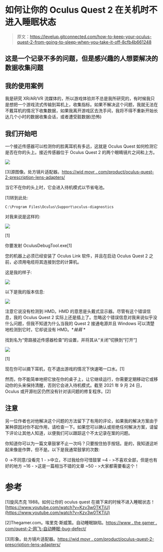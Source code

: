 # 如何让你的 Oculus Quest 2 在关机时不进入睡眠状态

> 原文：<https://levelup.gitconnected.com/how-to-keep-your-oculus-quest-2-from-going-to-sleep-when-you-take-it-off-8cfb4b661248>

## 这是一个记录不多的问题，但是感兴趣的人想要解决的数据收集问题

## 我的使用案例

我是研究 XR/AR/VR 流媒体的，所以游戏体验并不总是我所研究的，有时候我只是想把一个游戏流式传输到耳机上，收集指标。如果不解决这个问题，我就无法在不戴耳机的情况下收集数据，如果我离开游戏区去洗手间，我将不得不重新开始长达几个小时的数据收集会话，或者遭受脏数据(恐怖)

## 我们开始吧

一个接近传感器可以检测你的脸离耳机有多远，这就是 Oculus Quest 如何检测它是否在你的头上。接近传感器位于 Oculus Quest 2 的两个眼睛镜片之间和上方。

![](img/16117d822f0002964c2a25f69e97126a.png)

[3]源图像。处方镜片适配器。[https://wid movr . com/product/oculus-quest-2-prescription-lens-adapters/](https://widmovr.com/product/oculus-quest-2-prescription-lens-adapters/)

当它不在你的头上时，它会进入待机模式以节省电池。

[1]转到此处:

```
C:\Program Files\Oculus\Support\oculus-diagnostics
```

对我来说是这样的:

![](img/1bf9f0d757d99ad1ec84ad989cb6680e.png)

[1]

你要发射 OculusDebugTool.exe[1]

您的机器上必须已经安装了 Oculus Link 软件，并且在启动 Oculus Quest 2 之前，必须用电缆将其连接到您的计算机。

这是我的样子:

![](img/add3a3b1388ba42c1c8d1753cd9cca89.png)

以下是我的版本信息:

![](img/073f77e04b6a13f9c810398214a9a67c.png)

注意它说没有检测到 HMD。HMD 的意思是头戴式显示器。尽管有这个错误信息，我的 Oculus Quest 2 实际上还是插上了。忽略这个错误信息对我来说似乎没什么问题，但我不知道为什么当我的 Quest 2 接通电源并且 Windows 可以清楚地检测到它时，它却说没有 HMD。**耸肩* *

找到名为“旁路接近传感器检查”的设置，并将其从“关闭”切换到“打开”[1](屏幕下方)

![](img/8946ec8d05d8f7c812087562864d1528.png)

[1]

现在你可以摘下耳机，在不退出游戏的情况下快速喝一口水。[1]

然而，你不能简单地把它放在你的桌子上，让它继续运行，你需要定期移动它或移动你的头来保持清醒，否则它会进入待机模式。截至 2021 年 9 月 24 日，Oculus 或开源社区仍然没有针对该问题的修复程序。[2]

## 注意

另一位作者也对他解决这个问题的方法留下了有用的评论，如果我的解决方案由于某种原因对你不起作用，请检查一下。如果您可以确认或拒绝任何解决方案，请留下评论让其他人知道，以便我们可以跟踪这个不太记录在案的问题。

你知道你可以为一篇文章鼓掌不止一次吗？只要按住拍手按钮。是的，我知道这听起来像是作弊，但不是。以下是我通常鼓掌的次数:

0 ->不同意/没看完
1 - >中立，不过我给你可惜鼓掌
~4 - >不喜欢全部，但是也有好的地方
~16 - >这是一篇相当不错的文章
~50 - >大家都需要看这个！

# 参考

[1]旋风杰克 1988。如何让你的 oculus quest 在摘下来的时候不进入睡眠状态！[https://www.youtube.com/watch?v=Kzv3w0TKTiU](https://www.youtube.com/watch?v=Kzv3w0TKTiU)

[2]Thegamer.com。埃里克·斯威策。自动睡眠缺陷。[https://www . the gamer . com/quest-2-网飞-自动睡眠-bug-defect/](https://www.thegamer.com/quest-2-netflix-auto-sleep-bug-defect/)

[3]形象。处方镜片适配器。[https://wid movr . com/product/oculus-quest-2-prescription-lens-adapters/](https://widmovr.com/product/oculus-quest-2-prescription-lens-adapters/)